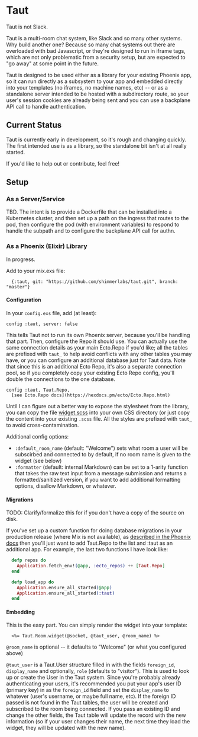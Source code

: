 # Taut

Taut is not Slack.

Taut is a multi-room chat system, like Slack and so many other systems.  Why
build another one?  Because so many chat systems out there are overloaded with
bad Javascript, or they're designed to run in iframe tags, which are not only
problematic from a security setup, but are expected to "go away" at some point
in the future.

Taut is designed to be used either as a library for your existing Phoenix app,
so it can run directly as a subsystem to your app and embedded directly into
your templates (no iframes, no machine names, etc) -- or as a standalone
server intended to be hosted with a subdirectory route, so your user's
session cookies are already being sent and you can use a backplane API call
to handle authentication.

## Current Status

Taut is currently early in development, so it's rough and changing quickly.
The first intended use is as a library, so the standalone bit isn't at all
really started.

If you'd like to help out or contribute, feel free!


## Setup

### As a Server/Service

TBD.  The intent is to provide a Dockerfile that can be installed into a
Kubernetes cluster, and then set up a path on the ingress that routes to
the pod, then configure the pod (with environment variables) to respond to
handle the subpath and to configure the backplane API call for authn.

### As a Phoenix (Elixir) Library

In progress.

Add to your mix.exs file:

```
  {:taut, git: "https://github.com/shimmerlabs/taut.git", branch: "master"}
```

#### Configuration 

In your `config.exs` file, add (at least):

```
config :taut, server: false
```

This tells Taut not to run its own Phoenix server, because you'll be handling
that part.  Then, configure the Repo it should use.  You can actually use
the same connection details as your main Ecto.Repo if you'd like; all the
tables are prefixed with `taut_` to help avoid conflicts with any other
tables you may have, or you can configure an additional database just for
Taut data.  Note that since this is an additional Ecto Repo, it's also a
separate connection pool, so if you completely copy your existing Ecto Repo
config, you'll double the connections to the one database.

```
config :taut, Taut.Repo,
  [see Ecto.Repo docs](https://hexdocs.pm/ecto/Ecto.Repo.html)
```

Until I can figure out a better way to expose the stylesheet from the library,
you can copy the file [widget.scss](https://github.com/shimmerlabs/taut/blob/master/assets/css/widget.scss) into your own CSS directory (or just copy the
content into your existing `.scss` file.  All the styles are prefixed with
`taut_` to avoid cross-contamination.

Additional config options:

* `:default_room_name` (default: "Welcome") sets what room a user will be subscirbed and connected to by default, if no room name is given to the widget (see below)
* `:formatter` (default: internal Markdown) can be set to a 1-arity function that takes the raw text input from a message submission and returns a formatted/sanitized version, if you want to add additional formatting options, disallow Markdown, or whatever.

#### Migrations

TODO:  Clarify/formalize this for if you don't have a copy of the source on
disk.

If you've set up a custom function for doing database migrations in your
production release (where Mix is not available), as
[described in the Phoenix docs](https://hexdocs.pm/phoenix/releases.html#ecto-migrations-and-custom-commands) then you'll just want to add Taut.Repo to the
list and :taut as an additional app.  For example, the last two functions I
have look like:

```elixir
  defp repos do
    Application.fetch_env!(@app, :ecto_repos) ++ [Taut.Repo]
  end

  defp load_app do
    Application.ensure_all_started(@app)
    Application.ensure_all_started(:taut)
  end
```

#### Embedding

This is the easy part.  You can simply render the widget into your template:

```
  <%= Taut.Room.widget(@socket, @taut_user, @room_name) %>
```

`@room_name` is optional -- it defaults to "Welcome" (or what you configured
above)

`@taut_user` is a Taut.User structure filled in with the fields `foreign_id`,
`display_name` and optionally, `role` (defaults to "visitor").  This is used
to look up or create the User in the Taut system.  Since you're probably
already authenticating your users, it's recommended you put your app's
user ID (primary key) in as the `foreign_id` field and set the `display_name`
to whatever (user's username, or maybe full name, etc).  If the foreign ID
passed is not found in the Taut tables, the user will be created and
subscribed to the room being connected.  If you pass an existing ID and
change the other fields, the Taut table will update the record with the new
information (so if your user changes their name, the next time they load the
widget, they will be updated with the new name).


